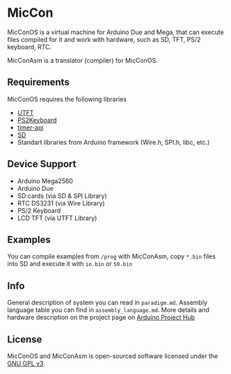 # MicCon

MicConOS is a virtual machine for Arduino Due and Mega, that can execute files compiled for it and work with hardware, such as SD, TFT, PS/2 keyboard, RTC.

MicConAsm is a translator (compiler) for MicConOS.

## Requirements
MicConOS requires the following libraries
- [UTFT](http://rinkydinkelectronics.com/library.php?id=51)
- [PS2Keyboard](https://github.com/PaulStoffregen/PS2Keyboard)
- [timer-api](https://github.com/sadr0b0t/arduino-timer-api)
- [SD](https://github.com/arduino-libraries/SD)
- Standart libraries from Arduino framework (Wire.h, SPI.h, libc, etc.)

## Device Support
- Arduino Mega2560
- Arduino Due
- SD cards (via SD & SPI Library)
- RTC DS3231 (via Wire Library)
- PS/2 Keyboard
- LCD TFT (via UTFT Library)

## Examples
You can compile examples from `/prog` with MicConAsm, copy `*.bin` files into SD and execute it with `io.bin` or `50.bin`

## Info
General description of system you can read in `paradigm.md`.
Assembly language table you can find in `assembly_language.md`.
More details and hardware description on the project page on [Arduino Project Hub](https://create.arduino.cc/projecthub/evost/miccon-vm-and-translator-4a072a)

## License
MicConOS and MicConAsm is open-sourced software licensed under the [GNU GPL v3](http://www.gnu.org/licenses/gpl.html).